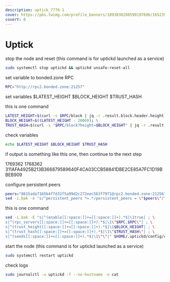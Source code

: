 ```yaml
---
description: uptick_7776-1
cover: https://pbs.twimg.com/profile_banners/1093830260599197696/1652392110/1500x500
coverY: 0
---
```


# Uptick

stop the node and reset (this command is for uptickd launched as a service)

```bash
sudo systemctl stop uptickd && uptickd unsafe-reset-all
```

set variable to bonded.zone RPC

```bash
RPC="http://rpc2.bonded.zone:21257"
```

set variables $LATEST\_HEIGHT $BLOCK\_HEIGHT $TRUST\_HASH

this is one command

```bash
LATEST_HEIGHT=$(curl -s $RPC/block | jq -r .result.block.header.height); \
BLOCK_HEIGHT=$((LATEST_HEIGHT - 2000)); \
TRUST_HASH=$(curl -s "$RPC/block?height=$BLOCK_HEIGHT" | jq -r .result.block_id.hash)
```

check variables

```bash
echo $LATEST_HEIGHT $BLOCK_HEIGHT $TRUST_HASH
```

if output is something like this one, then continue to the next step

1769362 1768362 311AFA4925B213B366879589640F4CA03CCB58841DBE2CE85A7FC1D19BBEB909

configure persistent peers

```bash
peers="8615ada7165b4f7d32f5a99d2c272eec563f7971@rpc2.bonded.zone:21256"
sed -i.bak -e "s/^persistent_peers *=.*/persistent_peers = \"$peers\"/" $HOME/.uptickd/config/config.toml
```

this is one command

```bash
sed -i.bak -E "s|^(enable[[:space:]]+=[[:space:]]+).*$|\1true| ; \
s|^(rpc_servers[[:space:]]+=[[:space:]]+).*$|\1\"$RPC,$RPC\"| ; \
s|^(trust_height[[:space:]]+=[[:space:]]+).*$|\1$BLOCK_HEIGHT| ; \
s|^(trust_hash[[:space:]]+=[[:space:]]+).*$|\1\"$TRUST_HASH\"| ; \
s|^(seeds[[:space:]]+=[[:space:]]+).*$|\1\"\"|" $HOME/.uptickd/config/config.toml
```

start the node (this command is for uptickd launched as a service)

```bash
sudo systemctl restart uptickd
```

check logs

```bash
sudo journalctl -u uptickd -f --no-hostname -o cat
```

